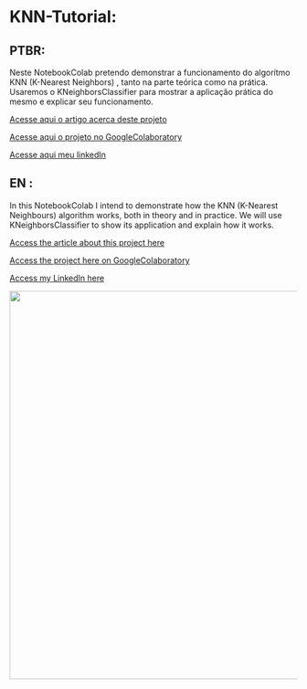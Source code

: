 # KNN-Tutorial:

## PTBR:

<p>
  Neste NotebookColab pretendo demonstrar a funcionamento do algorítmo KNN (K-Nearest Neighbors) , tanto na parte teórica como na prática. Usaremos o KNeighborsClassifier para mostrar a aplicação prática do mesmo e explicar seu funcionamento.  
</p>

<p><a href="https://luis-miguel-code.medium.com/knn-k-nearest-neighbor-e-kneighborsclassifier-o-que-%C3%A9-como-funciona-e-exemplo-pr%C3%A1tico-5fdf181f460c" target="_blank">Acesse aqui o artigo acerca deste projeto</a></p>
<p><a href="https://github.com/LuisMig-code/KNN-Tutorial/blob/main/KNN_Tutorial.ipynb">
  Acesse aqui o projeto no GoogleColaboratory </a></p>
<p><a href="www.linkedin.com/in/luis-miguel-code">Acesse aqui meu linkedIn</a></p>

## EN :

<p>
  In this NotebookColab I intend to demonstrate how the KNN (K-Nearest Neighbours) algorithm works, both in theory and in practice. We will use KNeighborsClassifier to show its application and explain how it works.
 </p>
 
<p><a href="https://luis-miguel-code.medium.com/knn-k-nearest-neighbors-and-kneighborsclassifier-what-it-is-how-it-works-and-a-practical-914ec089e467" target="_blank">Access the article about this project here</a></p>
<p><a href="https://github.com/LuisMig-code/KNN-Tutorial/blob/main/KNN_Tutorial.ipynb">Access the project here on GoogleColaboratory </a></p>
<p><a href="www.linkedin.com/in/luis-miguel-code">Access my LinkedIn here</a></p>

<img src="https://images.pexels.com/photos/1370704/pexels-photo-1370704.jpeg?auto=compress&cs=tinysrgb&dpr=2&h=750&w=1260" width=680>


